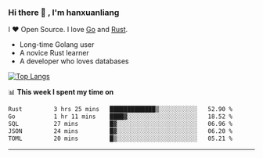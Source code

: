 ### Hi there 👋 , I'm hanxuanliang

<!--
**hanxuanliang/hanxuanliang** is a ✨ _special_ ✨ repository because its `README.md` (this file) appears on your GitHub profile.

Here are some ideas to get you started:

- 🔭 I’m currently working on ...
- 🌱 I’m currently learning ...
- 👯 I’m looking to collaborate on ...
- 🤔 I’m looking for help with ...
- 💬 Ask me about ...
- 📫 How to reach me: ...
- 😄 Pronouns: ...
- ⚡ Fun fact: ...
-->
I ❤ Open Source. I love [Go](https://golang.org) and [Rust](https://www.rust-lang.org/zh-CN/).

* Long-time Golang user
* A novice Rust learner
* A developer who loves databases

[![Top Langs](https://github-readme-stats.vercel.app/api?username=hanxuanliang&show_icons=true&count_private=true&line_height=40)](https://github.com/anuraghazra/github-readme-stats)

📊 **This week I spent my time on**
<!--START_SECTION:waka-->

```txt
Rust         3 hrs 25 mins   █████████████▒░░░░░░░░░░░   52.90 %
Go           1 hr 11 mins    ████▓░░░░░░░░░░░░░░░░░░░░   18.52 %
SQL          27 mins         █▓░░░░░░░░░░░░░░░░░░░░░░░   06.96 %
JSON         24 mins         █▓░░░░░░░░░░░░░░░░░░░░░░░   06.20 %
TOML         20 mins         █▒░░░░░░░░░░░░░░░░░░░░░░░   05.21 %
```

<!--END_SECTION:waka-->

***
